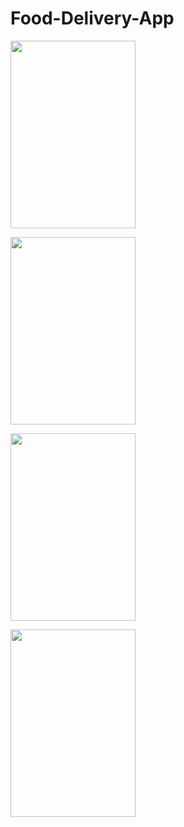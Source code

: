 
# Food-Delivery-App


<img src="![Screenshot_20230722_134145](https://github.com/manishsubah/Food-Delivery-App/assets/119126206/9096ea92-7a77-4a48-976d-49401b717f5d)
" width="200" height="300"> 

<img src="![Screenshot_20230722_134706](https://github.com/manishsubah/Food-Delivery-App/assets/119126206/fe47b70d-974e-46ac-bb73-639f9b4bf945)
" width="200" height="300"><br>

<img src="![Screenshot_20230722_134722](https://github.com/manishsubah/Food-Delivery-App/assets/119126206/b994ffb6-bcd0-4f1d-a872-930a34747a3d)
" width="200" height="300">

<img src="![Screenshot_20230722_134733](https://github.com/manishsubah/Food-Delivery-App/assets/119126206/ce437d4c-a7de-4165-ac1d-963672c43e99)
" width="200" height="300"><br>



